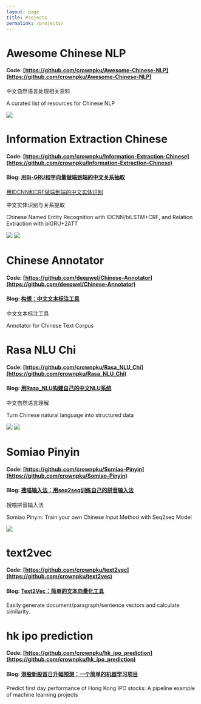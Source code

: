 ```yaml
---
layout: page
title: Projects
permalink: /projects/
---
```


# Awesome Chinese NLP

#### Code: [https://github.com/crownpku/Awesome-Chinese-NLP](https://github.com/crownpku/Awesome-Chinese-NLP)

中文自然语言处理相关资料

A curated list of resources for Chinese NLP 

![](https://raw.githubusercontent.com/crownpku/Awesome-Chinese-NLP/master/images/1.jpg)

# Information Extraction Chinese

#### Code: [https://github.com/crownpku/Information-Extraction-Chinese](https://github.com/crownpku/Information-Extraction-Chinese)

#### Blog: [用Bi-GRU和字向量做端到端的中文关系抽取](http://www.crownpku.com//2017/08/19/%E7%94%A8Bi-GRU%E5%92%8C%E5%AD%97%E5%90%91%E9%87%8F%E5%81%9A%E7%AB%AF%E5%88%B0%E7%AB%AF%E7%9A%84%E4%B8%AD%E6%96%87%E5%85%B3%E7%B3%BB%E6%8A%BD%E5%8F%96.html) 

[用IDCNN和CRF做端到端的中文实体识别](http://www.crownpku.com//2017/08/26/%E7%94%A8IDCNN%E5%92%8CCRF%E5%81%9A%E7%AB%AF%E5%88%B0%E7%AB%AF%E7%9A%84%E4%B8%AD%E6%96%87%E5%AE%9E%E4%BD%93%E8%AF%86%E5%88%AB.html)

中文实体识别与关系提取

Chinese Named Entity Recognition with IDCNN/biLSTM+CRF, and Relation Extraction with biGRU+2ATT 

![](http://www.crownpku.com/images/201708/2.jpg)
![](http://www.crownpku.com/images/201708/4.jpg)

# Chinese Annotator

#### Code: [https://github.com/deepwel/Chinese-Annotator](https://github.com/deepwel/Chinese-Annotator)

#### Blog: [构想：中文文本标注工具](http://www.crownpku.com//2017/11/09/%E6%9E%84%E6%83%B3-%E4%B8%AD%E6%96%87%E6%96%87%E6%9C%AC%E6%A0%87%E6%B3%A8%E5%B7%A5%E5%85%B7.html)

中文文本标注工具 

Annotator for Chinese Text Corpus

# Rasa NLU Chi

#### Code: [https://github.com/crownpku/Rasa_NLU_Chi](https://github.com/crownpku/Rasa_NLU_Chi)

#### Blog: [用Rasa_NLU构建自己的中文NLU系统](http://www.crownpku.com//2017/07/27/%E7%94%A8Rasa_NLU%E6%9E%84%E5%BB%BA%E8%87%AA%E5%B7%B1%E7%9A%84%E4%B8%AD%E6%96%87NLU%E7%B3%BB%E7%BB%9F.html)

中文自然语言理解

Turn Chinese natural language into structured data

![](http://www.crownpku.com/images/201707/4.jpg)
![](http://www.crownpku.com/images/201707/5.jpg)

# Somiao Pinyin

#### Code: [https://github.com/crownpku/Somiao-Pinyin](https://github.com/crownpku/Somiao-Pinyin)

#### Blog: [搜喵输入法：用seq2seq训练自己的拼音输入法](http://www.crownpku.com//2017/09/10/%E6%90%9C%E5%96%B5%E8%BE%93%E5%85%A5%E6%B3%95-%E7%94%A8seq2seq%E8%AE%AD%E7%BB%83%E8%87%AA%E5%B7%B1%E7%9A%84%E6%8B%BC%E9%9F%B3%E8%BE%93%E5%85%A5%E6%B3%95.html)

搜喵拼音输入法 

Somiao Pinyin: Train your own Chinese Input Method with Seq2seq Model

![](http://www.crownpku.com/images/201709/1.jpg)

# text2vec

#### Code: [https://github.com/crownpku/text2vec](https://github.com/crownpku/text2vec)

#### Blog: [Text2Vec：简单的文本向量化工具](http://www.crownpku.com//2018/03/30/Text2Vec-%E7%AE%80%E5%8D%95%E7%9A%84%E6%96%87%E6%9C%AC%E5%90%91%E9%87%8F%E5%8C%96%E5%B7%A5%E5%85%B7.html)

Easily generate document/paragraph/sentence vectors and calculate similarity. 

# hk ipo prediction

#### Code: [https://github.com/crownpku/hk_ipo_prediction](https://github.com/crownpku/hk_ipo_prediction)

#### Blog: [港股新股首日升幅预测：一个简单的机器学习项目](http://www.crownpku.com//2017/07/22/%E6%B8%AF%E8%82%A1%E6%96%B0%E8%82%A1%E9%A6%96%E6%97%A5%E5%8D%87%E5%B9%85%E9%A2%84%E6%B5%8B-%E4%B8%80%E4%B8%AA%E7%AE%80%E5%8D%95%E7%9A%84%E6%9C%BA%E5%99%A8%E5%AD%A6%E4%B9%A0%E9%A1%B9%E7%9B%AE.html)

Predict first day performance of Hong Kong IPO stocks: A pipeline example of machine learning projects 
